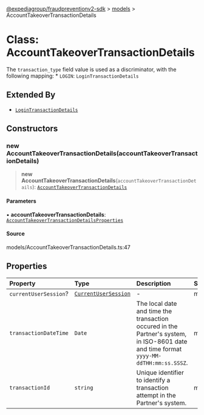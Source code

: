 [@expediagroup/fraudpreventionv2-sdk](../../index.md) > [models](../index.md) > AccountTakeoverTransactionDetails

# Class: AccountTakeoverTransactionDetails

The `transaction_type` field value is used as a discriminator, with the following mapping: * `LOGIN`: `LoginTransactionDetails`

## Extended By

- [`LoginTransactionDetails`](LoginTransactionDetails.md)

## Constructors

### new AccountTakeoverTransactionDetails(accountTakeoverTransactionDetails)

> **new AccountTakeoverTransactionDetails**(`accountTakeoverTransactionDetails`): [`AccountTakeoverTransactionDetails`](AccountTakeoverTransactionDetails.md)

#### Parameters

▪ **accountTakeoverTransactionDetails**: [`AccountTakeoverTransactionDetailsProperties`](../interfaces/AccountTakeoverTransactionDetailsProperties.md)

#### Source

models/AccountTakeoverTransactionDetails.ts:47

## Properties

| Property | Type | Description | Source |
| :------ | :------ | :------ | :------ |
| `currentUserSession`? | [`CurrentUserSession`](CurrentUserSession.md) | - | models/AccountTakeoverTransactionDetails.ts:45 |
| `transactionDateTime` | `Date` | The local date and time the transaction occured in the Partner\'s system, in ISO-8601 date and time format `yyyy-MM-ddTHH:mm:ss.SSSZ`. | models/AccountTakeoverTransactionDetails.ts:35 |
| `transactionId` | `string` | Unique identifier to identify a transaction attempt in the Partner\'s system. | models/AccountTakeoverTransactionDetails.ts:40 |
